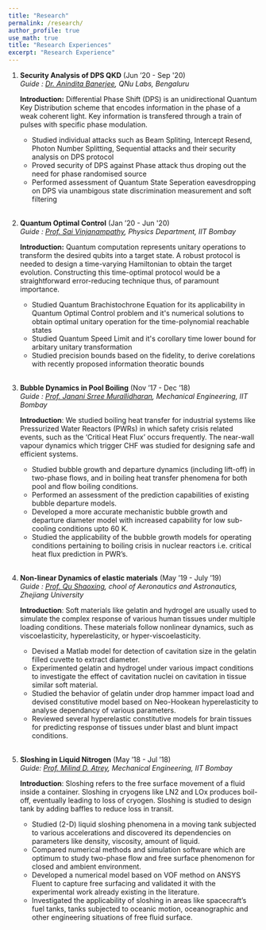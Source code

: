 ```yaml
---
title: "Research"
permalink: /research/
author_profile: true
use_math: true
title: "Research Experiences"
excerpt: "Research Experience"
---
```

1.  **Security Analysis of DPS QKD** (Jun ’20 - Sep '20) <br/>
    *Guide : [Dr. Anindita Banerjee](https://www.linkedin.com/in/anindita-banerjee-461a85b7/), QNu Labs, Bengaluru* <br/>

    **Introduction:** Differential Phase Shift (DPS) is an unidirectional Quantum Key Distribution scheme that encodes information in the phase of a weak coherent light. Key information is transfered through a train of pulses with specific phase modulation.

    * Studied individual attacks such as Beam Spliting, Intercept Resend, Photon Number Splitting, Sequential attacks and their security analysis on DPS protocol <br/>
    * Proved security of DPS against Phase attack thus droping out the need for phase randomised source <br/>
    * Performed assessment of Quantum State Seperation eavesdropping on DPS via unambigous state discrimination measurement and soft filtering <br/><br/>


1.  **Quantum Optimal Control** (Jan ’20 - Jun '20) <br/>
    *Guide : [Prof. Sai Vinjanampathy](https://sites.google.com/view/qitiitb), Physics Department, IIT Bombay* <br/>
	
    **Introduction:** Quantum computation represents unitary operations to transform the desired qubits into a target state. A robust protocol is needed to design a time-varying Hamiltonian to obtain the target evolution. Constructing this time-optimal protocol would be a straightforward error-reducing technique thus, of paramount importance.<br/>

    * Studied Quantum Brachistochrone Equation for its applicability in Quantum Optimal Control problem and it's numerical solutions to obtain optimal unitary operation for the time-polynomial reachable states <br/>
    * Studied Quantum Speed Limit and it's corollary time lower bound for arbitary unitary transformation <br/>
    * Studied precision bounds based on the fidelity, to derive corelations with recently proposed information theoratic bounds <br/> <br/>


2. **Bubble Dynamics in Pool Boiling** (Nov ’17 - Dec ’18) <br/>
    *Guide : [Prof. Janani Srree Murallidharan](https://www.me.iitb.ac.in/?q=faculty/Prof.%20Janani%20Srree%20Murallidharan), Mechanical Engineering, IIT Bombay* <br/>

    **Introduction**: We studied boiling heat transfer for industrial systems like Pressurized Water Reactors (PWRs) in which safety crisis related events, such as the ‘Critical Heat Flux’ occurs frequently. The near-wall vapour dynamics which trigger CHF was studied for designing safe and efficient systems.<br/>

    * Studied bubble growth and departure dynamics (including lift-off) in two-phase flows, and in boiling heat transfer phenomena for both pool and flow boiling conditions. <br/>
    * Performed an assessment of the prediction capabilities of existing bubble departure models. <br/>
    * Developed a more accurate mechanistic bubble growth and departure diameter model with increased capability for low sub-cooling conditions upto 60 K. <br/>
    * Studied the applicability of the bubble growth models for operating conditions pertaining to boiling crisis in nuclear reactors i.e. critical heat flux prediction in PWR’s. <br/> <br/>


3.  **Non-linear Dynamics of elastic materials** (May ’19 - July ’19) <br/>
    *Guide : [Prof. Qu Shaoxing](https://person.zju.edu.cn/en/qu), chool of Aeronautics and Astronautics, Zhejiang University* <br/>

    **Introduction**: Soft materials like gelatin and hydrogel are usually used to simulate the complex response of various human tissues under multiple loading conditions. These materials follow nonlinear dynamics, such as viscoelasticity, hyperelasticity, or hyper-viscoelasticity.<br/>

    * Devised a Matlab model for detection of cavitation size in the gelatin filled cuvette to extract diameter. <br/>
    * Experimented gelatin and hydrogel under various impact conditions to investigate the effect of cavitation nuclei on cavitation in tissue similar soft material. <br/>
    * Studied the behavior of gelatin under drop hammer impact load and devised constitutive model based on Neo-Hookean hyperelasticity to analyse dependancy of various parameters. <br/>
    * Reviewed several hyperelastic constitutive models for brain tissues for predicting response of tissues under blast and blunt impact conditions. <br/> <br/>


4.	**Sloshing in Liquid Nitrogen** (May ’18 - Jul ’18) <br/>
	*Guide: [Prof. Milind D. Atrey](https://www.me.iitb.ac.in/~matrey/), Mechanical Engineering, IIT Bombay* <br/>

	**Introduction**: Sloshing refers to the free surface movement of a fluid inside a container. Sloshing in cryogens like LN2 and LOx produces boil-off, eventually leading to loss of cryogen. Sloshing is studied to design tank by adding baffles to reduce loss in transit.

	* Studied (2-D) liquid sloshing phenomena in a moving tank subjected to various accelerations and discovered its dependencies on parameters like density, viscosity, amount of liquid. <br/>
	* Compared numerical methods and simulation software which are optimum to study two-phase flow and free surface phenomenon for closed and ambient environment. <br/>
	* Developed a numerical model based on VOF method on ANSYS Fluent to capture free surfacing and validated it with the experimental work already existing in the literature. <br/>
	* Investigated the applicability of sloshing in areas like spacecraft’s fuel tanks, tanks subjected to oceanic motion, oceanographic and other engineering situations of free fluid surface. <br/>


	